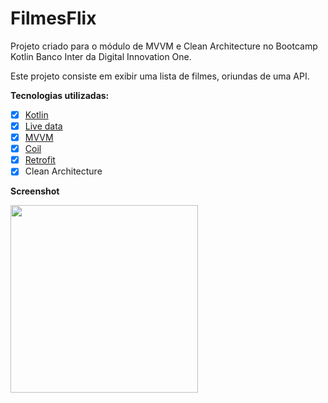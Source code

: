 # **FilmesFlix**

Projeto criado para o módulo de MVVM e Clean Architecture no Bootcamp Kotlin Banco Inter da Digital Innovation One.

Este projeto consiste em exibir uma lista de filmes, oriundas de uma API. 

**Tecnologias utilizadas:**

- [x] [Kotlin](https://kotlinlang.org/docs/getting-started.html)
- [x] [Live data](https://developer.android.com/topic/libraries/architecture/livedata?hl=pt-br)
- [x] [MVVM](https://developer.android.com/jetpack/guide?gclid=CjwKCAiAjp6BBhAIEiwAkO9Wut2W9TLNRaql75qE26vP_xRvCfTBlBY5j8RHxc_r6RhC1HFPTprbwRoC32cQAvD_BwE&gclsrc=aw.ds) 
- [x] [Coil](https://coil-kt.github.io/coil/)
- [x] [Retrofit](https://square.github.io/retrofit/)
- [x] Clean Architecture

**Screenshot**

<p float="left">
  <img src="/filmes_flix.png" width="300" />
</p>
